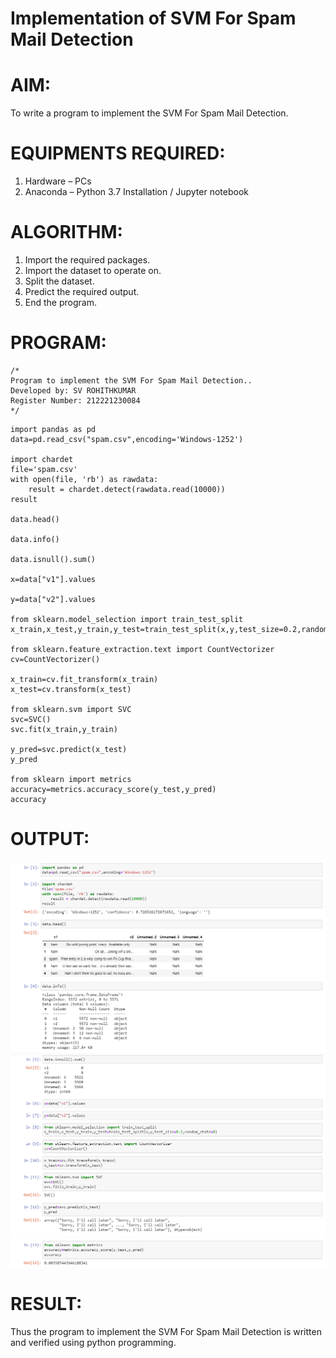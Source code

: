 # Implementation of SVM For Spam Mail Detection

# AIM:
To write a program to implement the SVM For Spam Mail Detection.

# EQUIPMENTS REQUIRED:
1. Hardware – PCs
2. Anaconda – Python 3.7 Installation / Jupyter notebook

# ALGORITHM:
1. Import the required packages.
2. Import the dataset to operate on.
3. Split the dataset.
4. Predict the required output.
5. End the program.

# PROGRAM:
```
/*
Program to implement the SVM For Spam Mail Detection..
Developed by: SV ROHITHKUMAR
Register Number: 212221230084 
*/
```

```
import pandas as pd
data=pd.read_csv("spam.csv",encoding='Windows-1252')

import chardet
file='spam.csv'
with open(file, 'rb') as rawdata:
    result = chardet.detect(rawdata.read(10000))
result

data.head()

data.info()

data.isnull().sum()

x=data["v1"].values

y=data["v2"].values

from sklearn.model_selection import train_test_split
x_train,x_test,y_train,y_test=train_test_split(x,y,test_size=0.2,random_state=0)

from sklearn.feature_extraction.text import CountVectorizer 
cv=CountVectorizer()

x_train=cv.fit_transform(x_train)
x_test=cv.transform(x_test)

from sklearn.svm import SVC
svc=SVC()
svc.fit(x_train,y_train)

y_pred=svc.predict(x_test)
y_pred

from sklearn import metrics
accuracy=metrics.accuracy_score(y_test,y_pred)
accuracy
```

# OUTPUT:
![output](op1.png)
![output](op2.png)
![output](op3.png)

# RESULT:
Thus the program to implement the SVM For Spam Mail Detection is written and verified using python programming.
